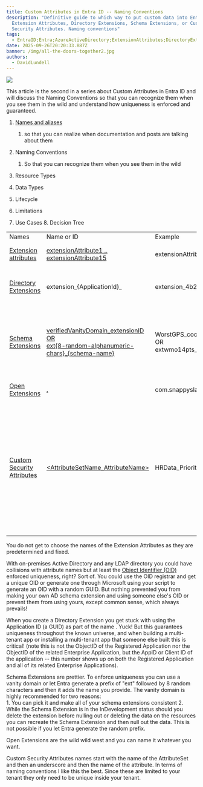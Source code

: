 ```yaml
---
title: Custom Attributes in Entra ID -- N﻿aming Conventions
description: "Definitive guide to which way to put custom data into Entra ID:
  Extension Attributes, Directory Extensions, Schema Extensions, or Custom
  Security Attributes. Naming conventions"
tags:
  - EntraID;Entra;AzureActiveDirectory;ExtensionAttributes;DirectoryExtensions;SchemaExtensions;CustomSecurityAttributes;
date: 2025-09-26T20:20:33.887Z
banner: /img/all-the-doors-together2.jpg
authors:
  - DavidLundell
---
```


![](/img/all-the-doors-together2.jpg)


This article is the second in a series about Custom Attributes in Entra ID and will discuss the N﻿aming Conventions so that you can recognize them when you see them in the wild and understand how uniqueness is enforced and guaranteed.

1. [Names and aliases](/entries/custom-attributes-in-entra-id/#names-and-aliases)

   1. so that you can realize when documentation and posts are talking about them
2. N﻿aming Conventions

   1. So that you can recognize them when you see them in the wild 
3. R﻿esource Types
4. D﻿ata Types
5. L﻿ifecycle
6. L﻿imitations
7. U﻿se Cases
8﻿. Decision Tree

|     |     |     |     |
| --- | --- | --- | --- |   
| Names | Name or ID | Example | Notes |
| [Extension attributes](https://learn.microsoft.com/en-us/graph/extensibility-overview?tabs=http#extension-attributes) | [extensionAttribute1 .. extensionAttribute15](https://learn.microsoft.com/en-us/graph/api/resources/onpremisesextensionattributes?view=graph-rest-1.0) | extensionAttribute15 | The names are already pre-determined |
| [Directory Extensions](https://learn.microsoft.com/en-us/graph/extensibility-overview?tabs=http#directory-microsoft-entra-id-extensions) | extension\_{ApplicationId}\_<attributeName> | extension\_4b2af6e7f3ac4f598e35c364e0126c6d\_Test\_Extension\_Int | The Application ID or Client ID (not the object ID of the Application) |
| [Schema Extensions](https://learn.microsoft.com/en-us/graph/extensibility-overview?tabs=http#schema-extensions) | [verifiedVanityDomain\_extensionID  <br>OR  <br>ext{﻿8-random-alphanumeric-chars}\_{﻿schema-name}](https://learn.microsoft.com/en-us/graph/api/resources/schemaextension?view=graph-rest-1.0#properties) | WorstGPS\_coordinates  <br>OR  <br>extwmo14pts\_coordinates | [You can choose between using the verified Vanity Domain Name or allowing EntraID to generate a random prefix for you](https://learn.microsoft.com/en-us/graph/extensibility-schema-groups?tabs=http#step-2-register-a-schema-extension-definition) |
| [Open Extensions](https://learn.microsoft.com/en-us/graph/extensibility-overview?tabs=http#open-extensions) | [<ReverseFQDN>.<extensionName>](https://learn.microsoft.com/en-us/graph/api/resources/opentypeextension?view=graph-rest-1.0) | com.snappyslackers.coordinates | It looks like this is an unenforced convention |
| [Custom Security Attributes](https://learn.microsoft.com/en-us/entra/fundamentals/custom-security-attributes-overview) | [<AttributeSetName\_AttributeName>](https://learn.microsoft.com/en-us/graph/api/resources/customsecurityattributedefinition?view=graph-rest-1.0#properties) | HRData\_PriorityLevel | [Both the AttributeSetName and the AttributeName can be up to 32 Unicode Characters with neither spaces nor specials characters.  <br>AttributeName must be unique within its Attribute set, which in turn must be unique within the tenant.](https://learn.microsoft.com/en-us/entra/fundamentals/custom-security-attributes-overview#limits-and-constraints) |
|     |     |     |     |

Y﻿ou do not get to choose the names of the Extension Attributes as they are predetermined and fixed. 

W﻿ith on-premises Active Directory and any LDAP directory you could have collisions with attribute names but at least the [Object Identifier (OID)](https://learn.microsoft.com/en-us/windows/win32/ad/obtaining-an-object-identifier) enforced uniqueness, right? Sort of. You could use the OID registrar and get a unique OID or generate one through Microsoft using your script to generate an OID with a random GUID. But nothing prevented you from making your own AD schema extension and using someone else's OID or prevent them from using yours, except common sense, which always prevails!

When you create a Directory Extension you get stuck with using the Application ID (a GUID) as part of the name . Yuck! But this guarantees uniqueness throughout the known universe, and when building a multi-tenant app or installing a multi-tenant app that someone else built this is critical! (note this is not the ObjectID of the Registered Application nor the ObjectID of the related Enterprise Application, but the AppID or Client ID of the application -- this number shows up on both the Registered Application and all of its related Enterprise Applications).

Schema Extensions are prettier. T﻿o enforce uniqueness you can use a vanity domain or let Entra generate a prefix of "ext" followed by 8 random characters and then it adds the name you provide. The vanity domain is highly recommended for two reasons:  
1﻿. You can pick it and make all of your schema extensions consistent
2﻿. While the Schema Extension is in the InDevelopment status should you delete the extension before nulling out or deleting the data on the resources you can recreate the Schema Extension and then null out the data. This is not possible if you let Entra generate the random prefix. 

O﻿pen Extensions are the wild wild west and you can name it whatever you want.

C﻿ustom Security Attributes names start with the name of the AttributeSet and then an underscore and then the name of the attribute. In terms of naming conventions I like this the best. Since these are limited to your tenant they only need to be unique inside your tenant.
